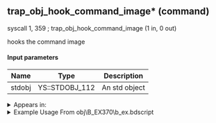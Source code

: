 ## trap_obj_hook_command_image* (command)

syscall 1, 359 ; trap_obj_hook_command_image (1 in, 0 out)

hooks the command image

#### Input parameters
| Name | Type | Description
|------|------|------------
| stdobj   | YS::STDOBJ_112   | An std object




<details>
	<summary>Appears in:</summary>
| filename | Entity (obj)
|----------|-------------
| obj\B_EX370\b_ex.bdscript       | ((B) Zexion (Absent Silhouette))          

</details>

<details>
	<summary>Example Usage From obj\B_EX370\b_ex.bdscript</summary>
L2290:
 popToSp 0
 pushImmf 30
 syscall 0, 32 ; func_screen_whitein (1 in, 0 out)
 pushFromFSp 0
 pushImm 144
 add 
 pushImm 1
 memcpy 0
 pushFromPSpVal 0
 syscall 1, 359 ; trap_obj_hook_command_image (1 in, 0 out)
 pushImm L2328
 pushFromFSp 0
 syscall 2, 20 ; trap_magic_start_thread (2 in, 1 out)
 drop 
 pushImm L2511
 pushFromFSp 0
 syscall 2, 20 ; trap_magic_start_thread (2 in, 1 out)
 drop 
 ret
</details>

